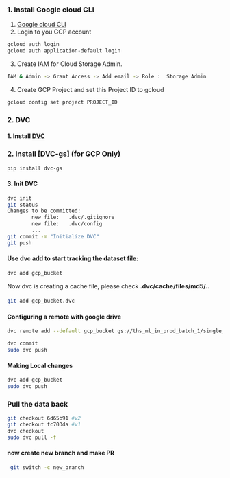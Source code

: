 

### 1. Install Google cloud CLI
1. [Google cloud CLI](https://cloud.google.com/sdk/docs/install)
2. Login to you GCP account
```bash
gcloud auth login
gcloud auth application-default login
```
3. Create IAM for Cloud Storage Admin.
```bash
IAM & Admin -> Grant Access -> Add email -> Role :  Storage Admin
```
4. Create GCP Project and set this Project ID to gcloud
```bash
gcloud config set project PROJECT_ID
```



### 2. DVC
#### 1. Install [DVC](https://dvc.org/)
###  2. Install [DVC-gs] (for GCP Only)
```bash
pip install dvc-gs
```

#### 3. Init DVC
```bash
dvc init
git status
Changes to be committed:
        new file:   .dvc/.gitignore
        new file:   .dvc/config
        ...
git commit -m "Initialize DVC"
git push
```

#### Use dvc add to start tracking the dataset file:
```bash
dvc add gcp_bucket
```

Now dvc is creating a  cache file, please check <b> .dvc/cache/files/md5/.. </b>

#### 
```bash
git add gcp_bucket.dvc
```

#### Configuring a remote with google drive
```bash
dvc remote add --default gcp_bucket gs://ths_ml_in_prod_batch_1/single_file/gcp_bucket -f

dvc commit
sudo dvc push
```


#### Making Local changes
```bash
dvc add gcp_bucket
sudo dvc push
```



### Pull the data back
```bash
git checkout 6d65b91 #v2
git checkout fc703da #v1
dvc checkout
sudo dvc pull -f
```


#### now create new branch and make PR
```bash
 git switch -c new_branch
```